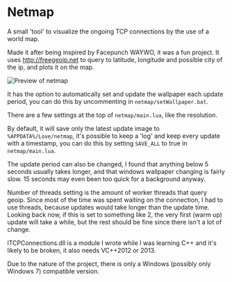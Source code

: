 Netmap
======

A small 'tool' to visualize the ongoing TCP connections by the use of a world map.

Made it after being inspired by Facepunch WAYWO, it was a fun project. It uses http://freegeoip.net to query to latitude, longitude and possible city of the ip, and plots it on the map.

![Preview of netmap](https://copy.com/20YXMTr7wMAo/2015-02-28_11-13-57.png)

It has the option to automatically set and update the wallpaper each update period, you can do this by uncommenting in `netmap/setWallpaper.bat`.

There are a few settings at the top of `netmap/main.lua`, like the resolution.

By default, it will save only the latest update image to `%APPDATA%/Love/netmap`, it's possible to keep a 'log' and keep every update with a timestamp, you can do this by setting `SAVE_ALL` to true in `netmap/main.lua`.

The update period can also be changed, I found that anything below 5 seconds usually takes longer, and that windows wallpaper changing is fairly slow. 15 seconds may even been too quick for a background anyway.

Number of threads setting is the amount of worker threads that query geoip. Since most of the time was spent waiting on the connection, I had to use threads, because updates would take longer than the update time. Looking back now, if this is set to something like 2, the very first (warm up) update will take a while, but the rest should be fine since there isn't a lot of change.

lTCPConnections.dll is a module I wrote while I was learning C++ and it's likely to be broken, it also needs VC++2012 or 2013.

Due to the nature of the project, there is only a Windows (possibly only Windows 7) compatible version.